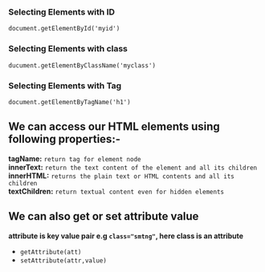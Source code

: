 ### Selecting Elements with ID
`document.getElementById('myid')`

### Selecting Elements with class
`ducument.getElementByClassName('myclass')`


### Selecting Elements with Tag
`document.getElementByTagName('h1')`

## We can access our HTML elements using following properties:-  
**tagName:** `return tag for element node`  
**innerText:** `return the text content of the element and all its children`   
**innerHTML:** `returns the plain text or HTML contents and all its children`  
**textChildren:** `return textual content even for hidden elements`

## We can also get or set attribute value  
**attribute is key value pair e.g `class="smtng"`, here class is an attribute**  
- `getAttribute(att)`  
- `setAttribute(attr,value)`  





